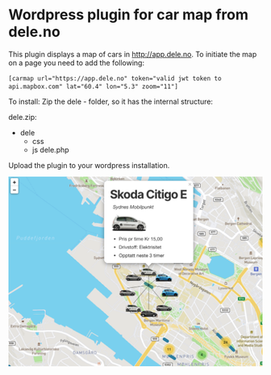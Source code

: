 Wordpress plugin for car map from dele.no
=========================================

This plugin displays a map of cars in http://app.dele.no. To initiate the map
on a page you need to add the following:

```
[carmap url="https://app.dele.no" token="valid jwt token to api.mapbox.com" lat="60.4" lon="5.3" zoom="11"]
```

To install: Zip the dele - folder, so it has the internal structure:

dele.zip:
  - dele
    - css
    - js
    dele.php

Upload the plugin to your wordpress installation.

![Screenshot](docs/img/screenshot.png?raw=true "Screenshot of map view")